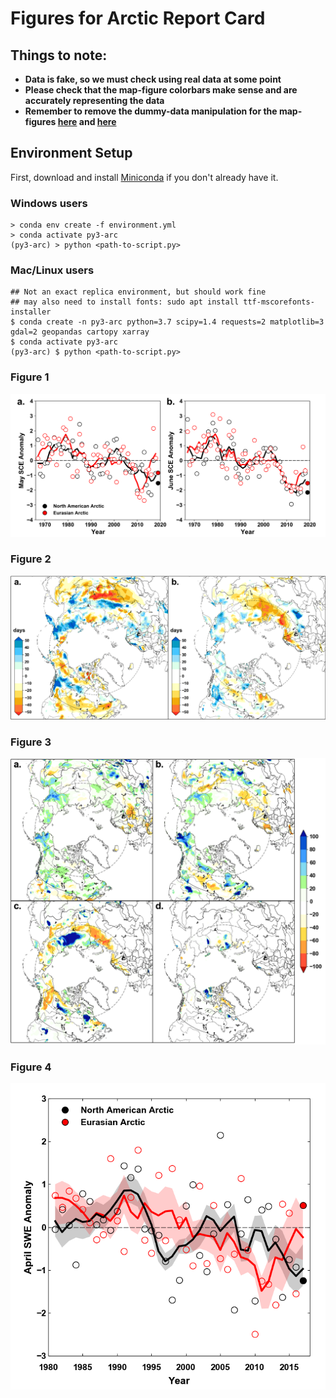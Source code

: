 # Figures for Arctic Report Card

## **Things to note:** 
* **Data is fake, so we must check using real data at some point**
* **Please check that the map-figure colorbars make sense and are accurately representing the data**
* **Remember to remove the dummy-data manipulation for the map-figures [here](https://github.com/m9brady/arctic-report-card/blob/bd53d02bb4b7ce6fb28188a4b2c3509236ed66f2/scripts/snow_fig_2.py#L41-L43) and [here](https://github.com/m9brady/arctic-report-card/blob/bd53d02bb4b7ce6fb28188a4b2c3509236ed66f2/scripts/snow_fig_3.py#L47-L48)**

## **Environment Setup**

First, download and install [Miniconda](https://docs.conda.io/en/latest/miniconda.html) if you don't already have it.

### Windows users
```
> conda env create -f environment.yml
> conda activate py3-arc
(py3-arc) > python <path-to-script.py>
```
### Mac/Linux users
```
## Not an exact replica environment, but should work fine
## may also need to install fonts: sudo apt install ttf-mscorefonts-installer
$ conda create -n py3-arc python=3.7 scipy=1.4 requests=2 matplotlib=3 gdal=2 geopandas cartopy xarray
$ conda activate py3-arc
(py3-arc) $ python <path-to-script.py>
```

### Figure 1
<img src="./figures/ARC_Snow_Fig1-python.png">

### Figure 2
<img src="./figures/ARC_Snow_Fig2-python.png">

### Figure 3
<img src="./figures/ARC_Snow_Fig3-python.png">

### Figure 4
<img src="./figures/ARC_Snow_Fig4-python.png">
